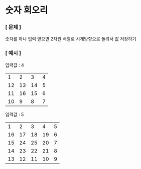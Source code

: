 # 숫자 회오리

### [ 문제 ]

숫자를 하나 입력 받으면 2차원 배열로 시계방향으로 돌려서 값 저장하기

### [ 예시 ]

입력값 : 4

|    |    |    |   |
|----|----|----|---|
| 1  | 2  | 3  | 4 |
| 12 | 13 | 14 | 5 |
| 11 | 16 | 15 | 6 |
| 10 | 9  | 8  | 7 |


입력값 : 5

|    |    |    |    |   |
|----|----|----|----|---|
| 1  | 2  | 3  | 4  | 5 |
| 16 | 17 | 18 | 19 | 6 |
| 15 | 24 | 25 | 20 | 7 |
| 14 | 23 | 22 | 21 | 8 |
| 13 | 12 | 11 | 10 | 9 |
